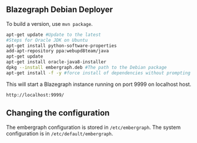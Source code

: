 Blazegraph Debian Deployer
-----------------

To build a version, use `mvn package`.  

```sh
apt-get update #Update to the latest
#Steps for Oracle JDK on Ubuntu
apt-get install python-software-properties
add-apt-repository ppa:webupd8team/java
apt-get update
apt-get install oracle-java8-installer
dpkg --install embergraph.deb #The path to the Debian package
apt-get install -f -y #force install of dependencies without prompting for updates
```


This will start a Blazegraph instance running on port 9999 on localhost host.

`http://localhost:9999/`


Changing the configuration
-----------------

The embergraph configuration is stored in `/etc/embergraph`.  The system configuration is in `/etc/default/embergraph`.
